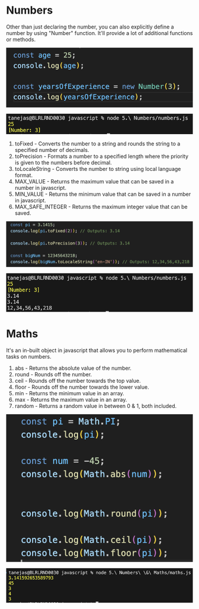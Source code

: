 # Numbers

Other than just declaring the number, you can also explicitly define a number by using "Number" function. It'll provide a lot of additional functions or methods.

![alt text](declaration.png)

![alt text](output.png)

1. toFixed - Converts the number to a string and rounds the string to a specified number of decimals.
2. toPrecision -  Formats a number to a specified length where the priority is given to the numbers before decimal.
3. toLocaleString - Converts the number to string using local language format.
4. MAX_VALUE - Returns the maximum value that can be saved in a number in javascript. 
5. MIN_VALUE - Returns the minimum value that can be saved in a number in javascript. 
6. MAX_SAFE_INTEGER - Returns the maximum integer value that can be saved.

![alt text](functions.png)

![alt text](output2.png)

# Maths

It's an in-built object in javascript that allows you to perform mathematical tasks on numbers.

1. abs - Returns the absolute value of the number.
2. round - Rounds off the number.
3. ceil - Rounds off the number towards the top value.
4. floor - Rounds off the number towards the lower value.
5. min - Returns the minimum value in an array.
6. max - Returns the maximum value in an array.
7. random - Returns a random value in between 0 & 1, both included.

![alt text](image.png)

![alt text](image-1.png)